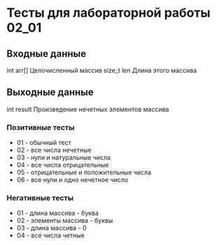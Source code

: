 # Тесты для лабораторной работы 02_01
## Входные данные
int arr[]
Целочисленный массив
size_t len
Длина этого массива

## Выходные данные
int result
Произведение нечетных элементов массива

### Позитивные тесты
- 01 - обычный тест
- 02 - все числа нечетные
- 03 - нули и натуральные числа
- 04 - все числа отрицательные
- 05 - отрицательные и положительные числа
- 06 - все нули и одно нечетное число

### Негативные тесты
- 01 - длина массива - буква
- 02 - элементы массива - буквы
- 03 - длина массива - 0
- 04 - все числа четные
